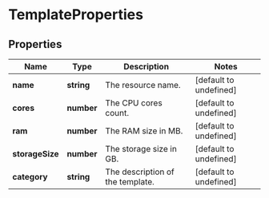 # TemplateProperties

## Properties
| Name | Type | Description | Notes |
| ------------ | ------------- | ------------- | ------------- |
| **name** | **string** | The resource name. | [default to undefined] |
| **cores** | **number** | The CPU cores count. | [default to undefined] |
| **ram** | **number** | The RAM size in MB. | [default to undefined] |
| **storageSize** | **number** | The storage size in GB. | [default to undefined] |
| **category** | **string** | The description of the template. | [default to undefined] |


